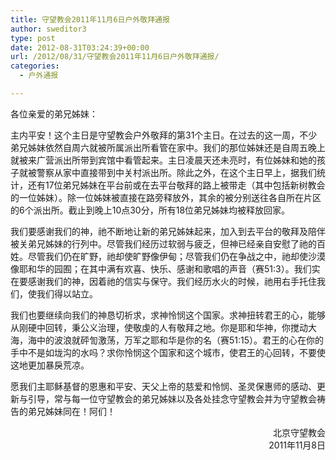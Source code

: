 ```yaml
---
title: 守望教会2011年11月6日户外敬拜通报
author: sweditor3
type: post
date: 2012-08-31T03:24:39+00:00
url: /2012/08/31/守望教会2011年11月6日户外敬拜通报/
categories:
  - 户外通报

---
```

各位亲爱的弟兄姊妹：

主内平安！这个主日是守望教会户外敬拜的第31个主日。在过去的这一周，不少弟兄姊妹依然自周六就被所属派出所看管在家中。我们的那位姊妹还是自周五晚上就被来广营派出所带到宾馆中看管起来。主日凌晨天还未亮时，有位姊妹和她的孩子就被警察从家中直接带到中关村派出所。除此之外，在这个主日早上，据我们统计，还有17位弟兄姊妹在平台前或在去平台敬拜的路上被带走（其中包括新树教会的一位姊妹）。除一位姊妹被直接在路旁释放外，其余的被分别送往各自所在片区的6个派出所。截止到晚上10点30分，所有18位弟兄姊妹均被释放回家。

我们要感谢我们的神，祂不断地让新的弟兄姊妹起来，加入到去平台的敬拜及陪伴被关弟兄姊妹的行列中。尽管我们经历过软弱与疲乏，但神已经亲自安慰了祂的百姓。尽管我们仍在旷野，祂却使旷野像伊甸；尽管我们仍在争战之中，祂却使沙漠像耶和华的园囿；在其中满有欢喜、快乐、感谢和歌唱的声音（赛51:3）。我们实在要感谢我们的神，因着祂的信实与保守。我们经历水火的时候，祂用右手托住我们，使我们得以站立。

我们也要继续向我们的神恳切祈求，求神怜悯这个国家。求神扭转君王的心，能够从刚硬中回转，秉公义治理，使敬虔的人有敬拜之地。你是耶和华神，你搅动大海，海中的波浪就砰訇激荡，万军之耶和华是你的名（赛51:15）。君王的心在你的手中不是如垅沟的水吗？求你怜悯这个国家和这个城市，使君王的心回转，不要使这地更加暴戾荒凉。

愿我们主耶稣基督的恩惠和平安、天父上帝的慈爱和怜悯、圣灵保惠师的感动、更新与引导，常与每一位守望教会的弟兄姊妹以及各处挂念守望教会并为守望教会祷告的弟兄姊妹同在！阿们！

<p style="text-align: right;">
  北京守望教会<br /> 2011年11月8日
</p>